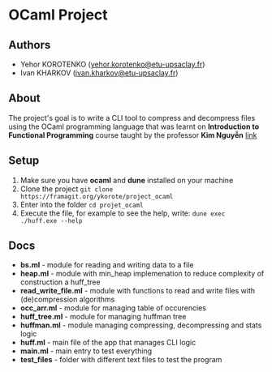 # OCaml Project

## Authors
- Yehor KOROTENKO (yehor.korotenko@etu-upsaclay.fr)
- Ivan KHARKOV (ivan.kharkov@etu-upsaclay.fr)

## About
The project's goal is to write a CLI tool to compress and decompress files using the OCaml programming language that was learnt on **Introduction to Functional Programming** course taught by the professor **Kim Nguyễn** [link](https://usr.lmf.cnrs.fr/~kn/index_en.html)

## Setup
1. Make sure you have __ocaml__ and __dune__ installed on your machine
2. Clone the project `git clone https://framagit.org/ykorote/project_ocaml`
3. Enter into the folder `cd projet_ocaml`
4. Execute the file, for example to see the help, write: `dune exec ./huff.exe --help`

## Docs
- **bs.ml** - module for reading and writing data to a file
- **heap.ml** - module with min_heap implemenation to reduce complexity of construction a huff_tree
- **read_write_file.ml** - module with functions to read and write files with (de)compression algorithms
- **occ_arr.ml** - module for managing table of occurencies
- **huff_tree.ml** - module for managing huffman tree 
- **huffman.ml** - module managing compressing, decompressing and stats logic
- **huff.ml** - main file of the app that manages CLI logic
- **main.ml** - main entry to test everything
- **test_files** - folder with different text files to test the program
